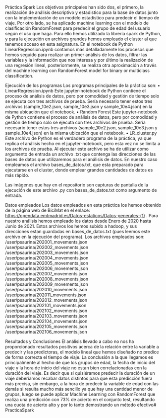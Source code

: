 Práctica Spark
Los objetivos principales han sido dos, el primero, la realización de análisis descriptivo y estadistico para la base de datos junto con la implementación de un modelo estadistico para predecir el tiempo de viaje. Por otro lado, se ha aplicado machine learning con el modelo de clasificación RandomForest para predecir el grupo de edad del usuario según el uso que haga. Para ello hemos utilizado la librería spark de Python, y para la ejecución en archivos grandes hemos empleado el cluster al que tenemos acceso en esta asignatura. En el notebook de Python LinearRegression.ipynb contamos más detalladamente los procesos que hemos seguido para realizar un primer análisis de los datos, filtrar las variables y la información que nos interesa y por último la realización de una regresión lineal, posteriormente, se realiza otra aproximación a través del machine learning con RandomForest model for binary or multiclass classification.

Ejecución de los programas
Los programas principales de la práctica son:
    • LinearRegression.ipynb
Este jupyter-notebook de Python contiene el proceso de análisis de datos, pero por comodidad y gestión de tiempo solo se ejecuta con tres archivos de prueba. Sería necesario tener estos tres archivos (sample_10e2.json, sample_10e3.json y sample_10e4.json) en la misma ubicación que el notebook.
    • Random Forest
Este jupyter-notebook de Python contiene el proceso de análisis de datos, pero por comodidad y gestión de tiempo solo se ejecuta con tres archivos de prueba. Sería necesario tener estos tres archivos (sample_10e2.json, sample_10e3.json y sample_10e4.json) en la misma ubicación que el notebook.
    • LR_cluster.py
Este archivo de Python es el verdadero programa de la práctica, ya que replica el análisis hecho en el jupyter-notebook, pero esta vez no se limita a los archivos de prueba. Al ejecutar este archivo se ha de utilizar como argumento de entrada un archivo .txt que contenga las direcciones de las bases de datos que utilizaremos para el análisis de datos. En nuestro caso empleamos el archivo bases_de_datos.txt, que esta preparado para ejecutarse en el cluster, donde emplear grandes cantidades de datos es más rápido.

Las imágenes que hay en el repositorio son capturas de pantalla de la ejecución de este archivo .py con bases_de_datos.txt como argumento de entrada.

Datos empleados
Los datos empleados en esta práctica los hemos obtenido de la página web de BiciMat en el enlace: https://opendata.emtmadrid.es/Datos-estaticos/Datos-generales-(1) . Para nuestro análisis hemos empleado los datos desde Enero de 2020 hasta Junio de 2021. Estos archivos los hemos subido a hadoop, y sus direcciones estan guardadas en bases_de_datos.txt (pues leemos este archivo en la ejecución del programa).
Los archivos empleados son:
/user/psaurina/202001_movements.json
/user/psaurina/202002_movements.json
/user/psaurina/202003_movements.json
/user/psaurina/202004_movements.json
/user/psaurina/202005_movements.json
/user/psaurina/202006_movements.json
/user/psaurina/202007_movements.json
/user/psaurina/202008_movements.json
/user/psaurina/202009_movements.json
/user/psaurina/202010_movements.json
/user/psaurina/202011_movements.json
/user/psaurina/202012_movements.json
/user/psaurina/202101_movements.json
/user/psaurina/202102_movements.json
/user/psaurina/202103_movements.json
/user/psaurina/202104_movements.json
/user/psaurina/202105_movements.json
/user/psaurina/202106_movements.json

Resultados y Conclusiones
El análisis llevado a cabo no nos ha proporcionado resultados positivos acerca de la relación entre la variable a predecir y las predictoras, el modelo lineal que hemos diseñado no predice de forma correcta el tiempo de viaje.
La conclusión a la que llegamos es principalmente al hecho de que los grupos de edad, la fecha de inicio del viaje y la hora de inicio del viaje no estan bien correlacionadas con la duración del viaje. Es decir que si quisiéramos predecir la duración de un viaje deberíamos recabar datos distintos para que esta predicción fuera más precisa, sin embargo, a la hora de predecir la variable de edad con las demás si resulta mucho más sencillo ya que hay una cantidad menor de grupos, luego se puede aplicar Machine Learning con RandomForest que realiza una predicción con 73% de acierto en el conjunto test, resultando una cuota de acierto alto y por lo tanto demostrando un método efectivo# PracticaSpark
